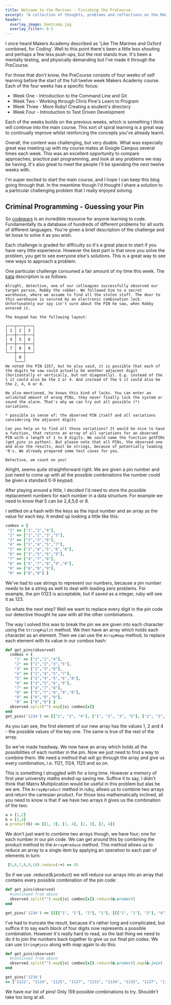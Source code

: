 ```yaml
---
title: Welcome to the Marines - Finishing the PreCourse.
excerpt: "A collection of thoughts, problems and reflections on the Makers Academy PreCourse."
header:
  overlay_image: bootcamp.jpg
  overlay_filter: 0.5
---
```


I once heard Makers Academy described as 'Like The Marines and Oxford combined, for Coding'. Well to this point there's been a little less shouting and perhaps a few less push-ups, but the rest stands true. It's been a mentally testing, and physically demanding but I've made it through the PreCourse.

For those that don't know, the PreCourse consists of four weeks of self learning before the start of the full twelve week Makers Academy course. Each of the four weeks has a specific focus:

- Week One - Introduction to the Command Line and Git  
- Week Two - Working through Chris Pine's Learn to Program   
- Week Three - More Ruby! Creating a student's directory  
- Week Four - Introduction to Test Driven Development

Each of the weeks builds on the previous weeks, which is something I think will continue into the main course. This sort of spiral learning is a great way to continually improve whilst reinforcing the concepts you've already learnt.

Overall, the content was challenging, but very doable. What was especially great was meeting up with my course mates at Google Campus several times each week. This was an excellent opportunity to compare approaches, practice pair programming, and look at any problems we may be having. It's also great to meet the people I'll be spending the next twelve weeks with.

I'm super excited to start the main course, and I hope I can keep this blog going through that. In the meantime though I'd thought I share a solution to a particular challenging problem that I really enjoyed solving.

## Criminal Programming - Guessing your Pin

So [codewars](www.codewars.com) is an incredible resource for anyone learning to code. Fundamentally its a database of hundreds of different problems for all sorts of different languages. You're given a brief description of the challenge and let loose to solve it as you wish.

Each challenge is graded for difficulty so it's a great place to start if you have very little experience. However the best part is that once you solve the problem, you get to see everyone else's solutions. This is a great way to see new ways to approach a problem.

One particular challenge consumed a fair amount of my time this week. The [kata](https://www.codewars.com/kata/5263c6999e0f40dee200059d) description is as follows:

```
Alright, detective, one of our colleagues successfully observed our target person, Robby the robber. We followed him to a secret warehouse, where we assume to find all the stolen stuff. The door to this warehouse is secured by an electronic combination lock. Unfortunately our spy isn't sure about the PIN he saw, when Robby entered it.

The keypad has the following layout:

┌───┬───┬───┐
│ 1 │ 2 │ 3 │
├───┼───┼───┤
│ 4 │ 5 │ 6 │
├───┼───┼───┤
│ 7 │ 8 │ 9 │
└───┼───┼───┘
    │ 0 │
    └───┘
He noted the PIN 1357, but he also said, it is possible that each of the digits he saw could actually be another adjacent digit (horizontally or vertically, but not diagonally). E.g. instead of the 1 it could also be the 2 or 4. And instead of the 5 it could also be the 2, 4, 6 or 8.

He also mentioned, he knows this kind of locks. You can enter an unlimited amount of wrong PINs, they never finally lock the system or sound the alarm. That's why we can try out all possible (*) variations.

* possible in sense of: the observed PIN itself and all variations considering the adjacent digits

Can you help us to find all those variations? It would be nice to have a function, that returns an array of all variations for an observed PIN with a length of 1 to 8 digits. We could name the function getPINs (get_pins in python). But please note that all PINs, the observed one and also the results, must be strings, because of potentially leading '0's. We already prepared some test cases for you.

Detective, we count on you!
```

Alright, seems quite straightforward right. We are given a pin number and just need to come up with all the possible combinations the number could be given a standard 0-9 keypad.

After playing around a little, I decided I'd need to store the possible replacement numbers for each number in a data structure. For example we need to know that 5 can be 2,4,5,6 or 8.

I settled on a hash with the keys as the input number and an array as the value for each key. It ended up looking a little like this:

```Ruby
combos = {
 "1" => ["1","2","4"],
 "2" => ["1","2","3","5"],
 "3" => ["2","3","6"],
 "4" => ["1","4","5","7"],
 "5" => ["2","4","5","6","8"],
 "6" => ["3","5","6","9"],
 "7" => ["4","7","8"],
 "8" => ["5","7","8","9","0"],
 "9" => ["6","8","9"],
 "0" => ["8","0"] }
```

We've had to use strings to represent our numbers, because a pin number needs to be a string as well to deal with leading zero problems. For example, the pin 0123 is acceptable, but if saved as a integer, ruby will see it as 123.

So whats the next step? Well we want to replace every digit in the pin code our detective thought he saw with all the other combinations.

The way I solved this was to break the pin we are given into each character using the  `String#split` method. We then have an array which holds each character as an element. Then we can use the `Array#map` method, to replace each element with its value in our combos hash:

```ruby
def get_pins(observed)
  combos = {
    "1" => ["1","2","4"],
    "2" => ["1","2","3","5"],
    "3" => ["2","3","6"],
    "4" => ["1","4","5","7"],
    "5" => ["2","4","5","6","8"],
    "6" => ["3","5","6","9"],
    "7" => ["4","7","8"],
    "8" => ["5","7","8","9","0"],
    "9" => ["6","8","9"],
    "0" => ["8","0"] }
  observed.split("").map{|x| combos[x]}
end
get_pins('1234') => [["1", "2", "4"], ["1", "2", "3", "5"], ["2", "3", "6"], ["1", "4", "5", "7"]]
```

As you can see, the first element of our new array has the values 1, 2 and 4 - the possible values of the key one. The same is true of the rest of the array.

So we've made headway. We now have an array which holds all the possibilities of each number in the pin. Now we just need to find a way to combine them. We need a method that will go through the array and give us every combination, i.e. 1121, 1124, 1125 and so on.

This is something I struggled with for a long time. However a memory of first year university maths ended up saving me. Suffice it to say, I didn't think that Matrix Multiplication would be useful in this problem but alas he we are. The `Array#product` method in ruby, allows us to combine two arrays and return the cartesian product. For those less mathematically inclined, all you need to know is that if we have two arrays it gives us the combination of the two:

```ruby
a = [1,2]
b = [3,4]
a.product(b) => [[1, 3], [1, 4], [2, 3], [2, 4]]
```

We don't just want to combine two arrays though, we have four; one for each number in our pin code. We can get around this by combining the product method to the `Array#reduce` method. This method allows us to reduce an array to a single item by applying an operation to each pair of elements in turn:

```ruby
 [5,6,7,8,9,10).reduce(:+) => 45
```
So if we use .reduce(&:product) we will reduce our arrays into an array that contains every possible combination of the pin code:

```ruby
def get_pins(observed)
  #continued from above
  observed.split("").map{|x| combos[x]}.reduce(&:product)
end

get_pins('1234') => [[[["1", "1"], "2"], "1"], [[["1", "1"], "2"], "4"], [[["1", "1"], "2"], "5"], [[["1", "1"], "2" ]....
```

 I've had to truncate the result, because it's rather long and complicated, but suffice it to say each block of four digits now represents a possible combination. However it's really hard to read, so the last thing we need to do it to join the numbers back together to give us our final pin codes. We can use `String#join` along with map again to do this:

```ruby
def get_pins(observed)
  #continued from above
  observed.split("").map{|x| combos[x]}.reduce(&:product).map(&:join)
end

get_pins('1234')
=> ["1121", "1124", "1125", "1127", "1131", "1134", "1135", "1137", "1161", "1164", "1165", "1167", "1221", "1224", "1225", "1227", "1231", "1234", "1235", "1237", "1261", "1264", "1265", "1267", "1321", "1324", "1325", "1327", "1331", "1334", "1335", "1337", "1361", "1364", "1365", "1367", "1521", "1524", "1525", "1527", "1531", "1534", "1535", "1537", "1561", "1564", "1565", "1567", "2121", "2124", "2125", "2127", "2131", "2134", "2135", "2137", "2161", "2164", "2165", "2167", "2221", "2224", "2225", "2227", "2231", "2234", "2235", "2237", "2261", "2264", "2265", "2267", "2321", "2324", "2325", "2327", "2331", "2334", "2335", "2337", "2361", "2364", "2365", "2367", "2521", "2524", "2525", "2527", "2531", "2534", "2535", "2537", "2561", "2564", "2565", "2567", "4121", "4124", "4125", "4127", "4131", "4134", "4135", "4137", "4161", "4164", "4165", "4167", "4221", "4224", "4225", "4227", "4231", "4234", "4235", "4237", "4261", "4264", "4265", "4267", "4321", "4324", "4325", "4327", "4331", "4334", "4335", "4337", "4361", "4364", "4365", "4367", "4521", "4524", "4525", "4527", "4531", "4534", "4535", "4537", "4561", "4564", "4565", "4567"]
```

We have our list of pins! Only 159 possible combinations to try. Shouldn't take too long at all.
